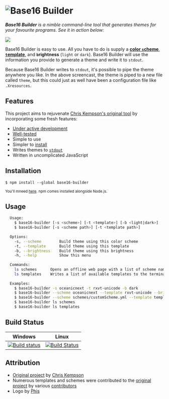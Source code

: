 <h1>
	<img src="https://cloud.githubusercontent.com/assets/2873986/13090600/00486fe4-d4f7-11e5-9bdb-fc814a3c6e77.png" alt="Base16 Builder">
</h1>

_**Base16 Builder** is a nimble command-line tool that generates themes for your favourite programs. See it in action below:_

![](https://camo.githubusercontent.com/ddfcd564006e0f6f6f24abeb1b9424cb71c97ddd/68747470733a2f2f692e696d6775722e636f6d2f6c416e7670526a2e676966)

Base16 Builder is easy to use. All you have to do is supply a [**color `s`cheme**](https://github.com/alexbooker/base16-builder/tree/master/db/schemes), [**`t`emplate**](https://github.com/alexbooker/base16-builder/tree/master/db/templates), and **`b`rightness** (`light` or `dark`). Base16 Builder will use the information you provide to generate a theme and write it to `stdout`. 

Because Base16 Builder writes to `stdout`, it's possible to pipe the theme anywhere you like. In the above screencast, the theme is piped to a new file called `theme`, but this could just as well have been a configuration file like `.Xresources`. 

## Features

This project aims to rejuvenate [Chris Kempson's original tool](https://github.com/chriskempson/base16-builder) by incorporating some fresh features:

- [Under active development](https://github.com/alexbooker/base16-builder/pulse/monthly)
- [Well-tested](https://github.com/alexbooker/base16-builder/tree/master/tests)
- Simple to use
- Simpler to [install](https://github.com/alexbooker/base16-builder#installation)
- Writes themes to  [`stdout`](https://en.wikipedia.org/wiki/Standard_streams#Standard_output_.28stdout.29)
- Written in uncomplicated JavaScript

## Installation

```
$ npm install --global base16-builder
```

<sub>You'll mneed [here](https://docs.npmjs.com/getting-started/installing-node). npm comes installed alongside Node.js.</sub>

## Usage

```bash
  Usage:
    $ base16-builder [-s <scheme>] [-t <template>] [-b <light|dark>]
    $ base16-builder [-s <scheme path>] [-t <template path>]
    
  Options:
    -s, --scheme        Build theme using this color scheme
    -t, --template      Build theme using this template
    -b, --brightness    Build theme using this brightness
    -h, --help          Show this menu
    
  Commands:
    ls schemes      Opens an offline web page with a list of scheme names and their colors
    ls templates    Writes a list of available templates to the terminal
    
  Examples:
    $ base16-builder -s oceanicnext -t rxvt-unicode -b dark
    $ base16-builder --scheme oceanicnext --template rxvt-unicode --brightness dark
    $ base16-builder --scheme schemes/customScheme.yml --template templs/customTempl.ejs
    $ base16-builder ls schemes
    $ base16-builder ls templates
```

## Build Status

| Windows | Linux |
|:------:|:------:|
|[![Build status](https://ci.appveyor.com/api/projects/status/6xckfbsriju345cd?svg=true)](https://ci.appveyor.com/project/alexbooker/base16-builder) | [![Build Status](https://travis-ci.org/alexbooker/base16-builder.svg?branch=master)](https://travis-ci.org/alexbooker/base16-builder) |

## Attribution

- [Original project](https://github.com/chriskempson/base16-builder) by [Chris Kempson](https://github.com/chriskempson)
- Numerous templates and schemes were contributed to the [original project]((https://github.com/chriskempson/base16-builder)) by various [contributors](https://github.com/chriskempson/base16-builder/graphs/contributors)
- Logo by [Phis](https://github.com/Phisherman)
